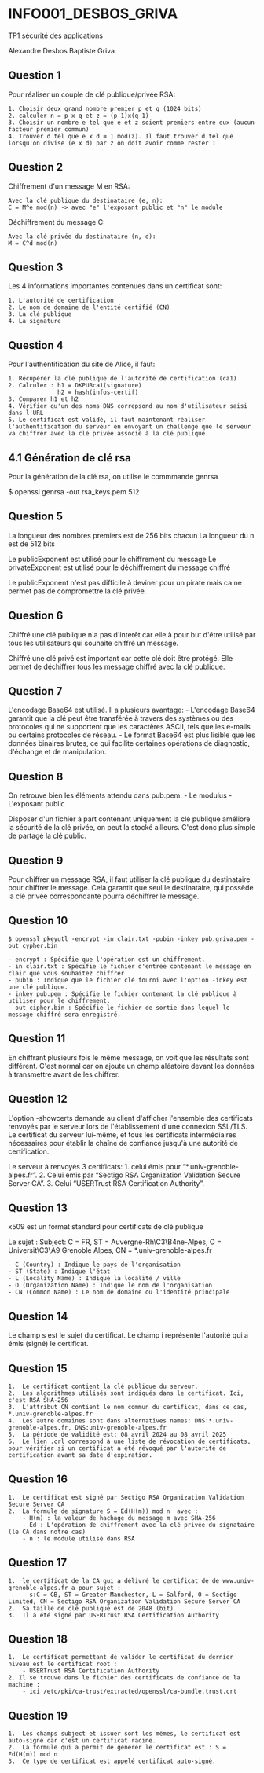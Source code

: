# INFO001_DESBOS_GRIVA

TP1 sécurité des applications

Alexandre Desbos
Baptiste Griva

## Question 1

Pour réaliser un couple de clé publique/privée RSA:

    1. Choisir deux grand nombre premier p et q (1024 bits)
    2. calculer n = p x q et z = (p-1)x(q-1)
    3. Choisir un nombre e tel que e et z soient premiers entre eux (aucun facteur premier commun)
    4. Trouver d tel que e x d ≡ 1 mod(z). Il faut trouver d tel que lorsqu'on divise (e x d) par z on doit avoir comme rester 1

## Question 2

Chiffrement d'un message M en RSA:

    Avec la clé publique du destinataire (e, n):
    C = M^e mod(n) -> avec "e" l'exposant public et "n" le module

Déchiffrement du message C:

    Avec la clé privée du destinataire (n, d):
    M = C^d mod(n)

## Question 3

Les 4 informations importantes contenues dans un certificat sont:

    1. L'autorité de certification
    2. Le nom de domaine de l'entité certifié (CN)
    3. La clé publique
    4. La signature

## Question 4

Pour l'authentification du site de Alice, il faut:

    1. Récupérer la clé publique de l'autorité de certification (ca1)
    2. Calculer : h1 = DKPUBca1(signature)
                  h2 = hash(infos-certif)
    3. Comparer h1 et h2
    4. Vérifier qu'un des noms DNS correpsond au nom d'utilisateur saisi dans l'URL
    5. Le certificat est validé, il faut maintenant réaliser l'authentification du serveur en envoyant un challenge que le serveur va chiffrer avec la clé privée associé à la clé publique.

## 4.1 Génération de clé rsa

Pour la génération de la clé rsa, on utilise le commmande genrsa

$ openssl genrsa -out rsa_keys.pem 512

## Question 5

La longueur des nombres premiers est de 256 bits chacun
La longueur du n est de 512 bits

Le publicExponent est utilisé pour le chiffrement du message
Le privateExponent est utilisé pour le déchiffrement du message chiffré

Le publicExponent n'est pas difficile à deviner pour un pirate mais ca ne permet pas de compromettre la clé privée.

## Question 6

Chiffré une clé publique n'a pas d'interêt car elle à pour but d'être utilisé par tous les utilisateurs qui souhaite chiffré un message.

Chiffré une clé privé est important car cette clé doit être protégé. Elle permet de déchiffrer tous les message chiffré avec la clé publique.

## Question 7

L'encodage Base64 est utilisé.
Il a plusieurs avantage: - L'encodage Base64 garantit que la clé peut être transférée à travers des systèmes ou des protocoles qui ne supportent que les caractères ASCII, tels que les e-mails ou certains protocoles de réseau. - Le format Base64 est plus lisible que les données binaires brutes, ce qui facilite certaines opérations de diagnostic, d'échange et de manipulation.

## Question 8

On retrouve bien les éléments attendu dans pub.pem: - Le modulus - L'exposant public

Disposer d'un fichier à part contenant uniquement la clé publique améliore la sécurité de la clé privée, on peut la stocké ailleurs. C'est donc plus simple de partagé la clé public.

## Question 9

Pour chiffrer un message RSA, il faut utiliser la clé publique du destinataire pour chiffrer le message.
Cela garantit que seul le destinataire, qui possède la clé privée correspondante pourra déchiffrer le message.

## Question 10

    $ openssl pkeyutl -encrypt -in clair.txt -pubin -inkey pub.griva.pem -out cypher.bin

    - encrypt : Spécifie que l'opération est un chiffrement.
    - in clair.txt : Spécifie le fichier d'entrée contenant le message en clair que vous souhaitez chiffrer.
    - pubin : Indique que le fichier clé fourni avec l'option -inkey est une clé publique.
    - inkey pub.pem : Spécifie le fichier contenant la clé publique à utiliser pour le chiffrement.
    - out cipher.bin : Spécifie le fichier de sortie dans lequel le message chiffré sera enregistré.

## Question 11

En chiffrant plusieurs fois le même message, on voit que les résultats sont différent.
C'est normal car on ajoute un champ aléatoire devant les données à transmettre avant de les chiffrer.

## Question 12

L'option -showcerts demande au client d'afficher l'ensemble des certificats renvoyés par le serveur lors de l'établissement d'une connexion SSL/TLS.
Le certificat du serveur lui-même, et tous les certificats intermédiaires nécessaires pour établir la chaîne de confiance jusqu'à une autorité de certification.

Le serveur à renvoyés 3 certificats: 1. celui émis pour “\*.univ-grenoble-alpes.fr”. 2. Celui émis par “Sectigo RSA Organization Validation Secure Server CA”. 3. Celui “USERTrust RSA Certification Authority”.

## Question 13

x509 est un format standard pour certificats de clé publique

Le sujet : Subject: C = FR, ST = Auvergne-Rh\C3\B4ne-Alpes, O = Universit\C3\A9 Grenoble Alpes, CN = \*.univ-grenoble-alpes.fr

    - C (Country) : Indique le pays de l'organisation
    - ST (State) : Indique l'état
    - L (Locality Name) : Indique la localité / ville
    - O (Organization Name) : Indique le nom de l'organisation
    - CN (Common Name) : Le nom de domaine ou l'identité principale

## Question 14

Le champ s est le sujet du certificat.
Le champ i représente l'autorité qui a émis (signé) le certificat.

## Question 15

    1.	Le certificat contient la clé publique du serveur.
    2.	Les algorithmes utilisés sont indiqués dans le certificat. Ici, c'est RSA SHA-256
    3.	L'attribut CN contient le nom commun du certificat, dans ce cas, *.univ-grenoble-alpes.fr
    4.	Les autre domaines sont dans alternatives names: DNS:*.univ-grenoble-alpes.fr, DNS:univ-grenoble-alpes.fr
    5.	La période de validité est: 08 avril 2024 au 08 avril 2025
    6.	Le lien .crl correspond à une liste de révocation de certificats, pour vérifier si un certificat a été révoqué par l'autorité de certification avant sa date d'expiration.

## Question 16

    1.  Le certificat est signé par Sectigo RSA Organization Validation Secure Server CA
    2.  La formule de signature S = Ed(H(m)) mod n  avec :
        - H(m) : la valeur de hachage du message m avec SHA-256
        - Ed : L'opération de chiffrement avec la clé privée du signataire (le CA dans notre cas)
        - n : le module utilisé dans RSA

## Question 17

    1.  le certificat de la CA qui a délivré le certificat de de www.univ-grenoble-alpes.fr a pour sujet :
        - s:C = GB, ST = Greater Manchester, L = Salford, O = Sectigo Limited, CN = Sectigo RSA Organization Validation Secure Server CA
    2.  Sa taille de clé publique est de 2048 (bit)
    3.  Il a été signé par USERTrust RSA Certification Authority

## Question 18

    1.  Le certificat permettant de valider le certificat du dernier niveau est le certificat root :
        - USERTrust RSA Certification Authority
    2. Il se trouve dans le fichier des certificats de confiance de la machine :
        - ici /etc/pki/ca-trust/extracted/openssl/ca-bundle.trust.crt

## Question 19

    1.  Les champs subject et issuer sont les mêmes, le certificat est auto-signé car c'est un certificat racine.
    2.  La formule qui a permit de générer le certificat est : S = Ed(H(m)) mod n
    3.  Ce type de certificat est appelé certificat auto-signé.

